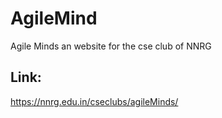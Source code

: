 # AgileMind
Agile Minds an website for the cse club of NNRG

## Link:
https://nnrg.edu.in/cseclubs/agileMinds/

